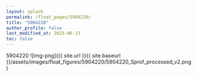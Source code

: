 ```yaml
---
layout: splash
permalink: /float_pages/5904220/
title: "5904220"
author_profile: false
last_modified_at: 2025-06-13
toc: false
---
```

 
5904220
![img-png]({{ site.url }}{{ site.baseurl }}/assets/images/float_figures/5904220/5904220_Sprof_processed_v2.png)